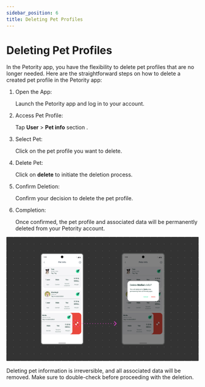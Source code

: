 ```yaml
---
sidebar_position: 6
title: Deleting Pet Profiles
---
```


# Deleting Pet Profiles
In the Petority app, you have the flexibility to delete pet profiles that are no longer needed. 
Here are the straightforward steps on how to delete a created pet profile in the Petority app:

1. Open the App:

    Launch the Petority app and log in to your account.
2. Access Pet Profile: 

   Tap **User** > **Pet info** section .
3. Select Pet: 

     Click on the pet profile you want to delete.
4. Delete Pet:

    Click on **delete** to initiate the deletion process.
5. Confirm Deletion:

    Confirm your decision to delete the pet profile.
6. Completion:

    Once confirmed, the pet profile and associated data will be permanently deleted from your Petority account.

![delete](/img/pet/Deleting.jpg)

Deleting pet information is irreversible, and all associated data will be removed. Make sure to double-check before proceeding with the deletion.